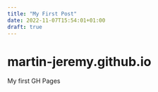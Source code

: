 ```yaml
---
title: "My First Post"
date: 2022-11-07T15:54:01+01:00
draft: true
---
```


# martin-jeremy.github.io

My first GH Pages

